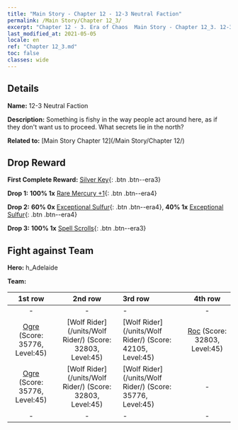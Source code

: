 ```yaml
---
title: "Main Story - Chapter 12 - 12-3 Neutral Faction"
permalink: /Main Story/Chapter 12_3/
excerpt: "Chapter 12 - 3. Era of Chaos  Main Story - Chapter 12_3. 12-3 Neutral Faction"
last_modified_at: 2021-05-05
locale: en
ref: "Chapter 12_3.md"
toc: false
classes: wide
---
```


## Details

 **Name:** 12-3 Neutral Faction

 **Description:** Something is fishy in the way people act around here, as if they don't want us to proceed. What secrets lie in the north?

 **Related to:** [Main Story Chapter 12](/Main Story/Chapter 12/)

## Drop Reward

 **First Complete Reward:** [Silver Key](/Items/con_693/){: .btn .btn--era3}

 **Drop 1:** **100% 1x** [Rare Mercury +1](/Items/mat_42/){: .btn .btn--era4}

 **Drop 2:** **60% 0x** [Exceptional Sulfur](/Items/mat_36/){: .btn .btn--era4}, **40% 1x** [Exceptional Sulfur](/Items/mat_36/){: .btn .btn--era4}

 **Drop 3:** **100% 1x** [Spell Scrolls](/Items/con_694/){: .btn .btn--era3}


## Fight against Team
 **Hero:** h_Adelaide

 **Team:**


  | 1st row | 2nd row | 3rd row | 4th row |
  |:----:|:----:|:----|:----:|
  | - | - | - | - |
  | [Ogre](/units/Ogre/) (Score: 35776, Level:45)  | [Wolf Rider](/units/Wolf Rider/) (Score: 32803, Level:45)  | [Wolf Rider](/units/Wolf Rider/) (Score: 42105, Level:45)  | [Roc](/units/Roc/) (Score: 32803, Level:45)  |
  | [Ogre](/units/Ogre/) (Score: 35776, Level:45)  | [Wolf Rider](/units/Wolf Rider/) (Score: 32803, Level:45)  | [Wolf Rider](/units/Wolf Rider/) (Score: 35776, Level:45)  | - |
  | - | - | - | - |


